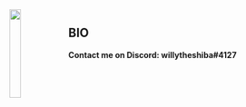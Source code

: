 <img align='left' src='https://i.pinimg.com/originals/96/6e/ac/966eacce964aa8003d6eb07d03c71342.gif' width='20%'>  

## BIO

**Contact me on Discord: willytheshiba#4127**
